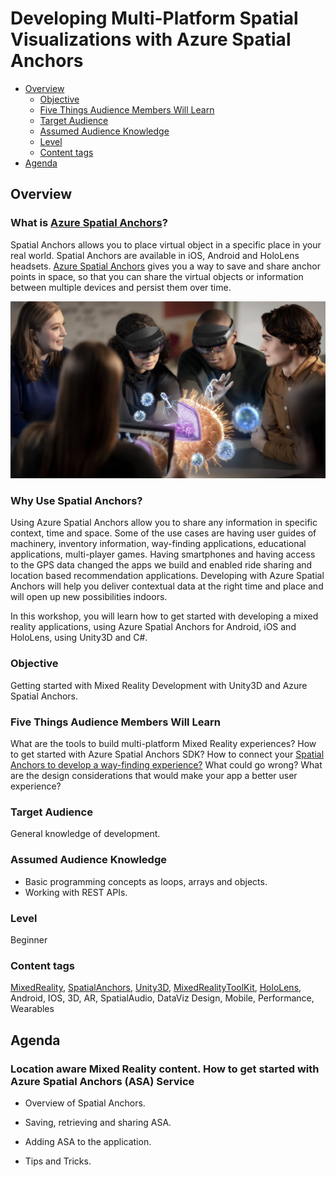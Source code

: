 # Developing Multi-Platform Spatial Visualizations with Azure Spatial Anchors

  - [Overview](#overview)
    - [Objective](#objective)
    - [Five Things Audience Members Will Learn](#five-things-audience-members-will-learn)
    - [Target Audience](#target-audience)
    - [Assumed Audience Knowledge](#assumed-audience-knowledge)
    - [Level](#level)
    - [Content tags](#content-tags)
  - [Agenda](#agenda)

## Overview

### What is [Azure Spatial Anchors](https://docs.microsoft.com/windows/mixed-reality/spatial-anchors?WT.mc_id=talksAndWorkshops-github-ayyonet)?

Spatial Anchors allows you to place virtual object in a specific place in your real world. Spatial Anchors are available in iOS, Android and HoloLens headsets.
[Azure Spatial Anchors](https://docs.microsoft.com/azure/spatial-anchors/overview?WT.mc_id=talksAndWorkshops-github-ayyonet) gives you a way to save and share anchor points in space, so that you can share the virtual objects or information between multiple devices and persist them over time.

![Shared experiences using Azure Spatial Anchors](../images/asa.jpg)

### Why Use Spatial Anchors?

Using Azure Spatial Anchors allow you to share any information in specific context, time and space. 
Some of the use cases are having user guides of machinery, inventory information, way-finding applications, educational applications, multi-player games. 
Having smartphones and having access to the GPS data changed the apps we build and enabled ride sharing and location based recommendation applications.
Developing with Azure Spatial Anchors will help you deliver contextual data at the right time and place and will open up new possibilities indoors. 

In this workshop, you will learn how to get started with developing a mixed reality applications, using Azure Spatial Anchors for Android, iOS and HoloLens, using Unity3D and C#. 

### Objective

Getting started with Mixed Reality Development with Unity3D and Azure Spatial Anchors.

### Five Things Audience Members Will Learn

What are the tools to build multi-platform Mixed Reality experiences?
How to get started with Azure Spatial Anchors SDK?
How to connect your [Spatial Anchors to develop a way-finding experience?](https://docs.microsoft.com/en-us/azure/spatial-anchors/concepts/anchor-relationships-way-finding?WT.mc_id=talksAndWorkshops-github-ayyonet)
What could go wrong?
What are the design considerations that would make your app a better user experience?

### Target Audience

General knowledge of development.

### Assumed Audience Knowledge

- Basic programming concepts as loops, arrays and objects.
- Working with REST APIs.

### Level

Beginner

### Content tags

[MixedReality](https://docs.microsoft.com/windows/mixed-reality/?WT.mc_id=talksAndWorkshops-github-ayyonet), [SpatialAnchors](https://docs.microsoft.com/azure/spatial-anchors/overview?WT.mc_id=talksAndWorkshops-github-ayyonet), [Unity3D](https://docs.microsoft.com/windows/mixed-reality/unity-development-overview?WT.mc_id=talksAndWorkshops-github-ayyonet), [MixedRealityToolKit](https://github.com/Microsoft/MixedRealityToolkit-Unity/releases?WT.mc_id=talksAndWorkshops-github-ayyonet), [HoloLens](https://docs.microsoft.com/azure/spatial-anchors/quickstarts/get-started-unity-hololens?WT.mc_id=talksAndWorkshops-github-ayyonet), Android, IOS, 3D, AR, SpatialAudio, DataViz Design, Mobile, Performance, Wearables

## Agenda

### Location aware Mixed Reality content. How to get started with Azure Spatial Anchors (ASA) Service

- Overview of Spatial Anchors.

- Saving, retrieving and sharing ASA.

- Adding ASA to the application.

- Tips and Tricks.


